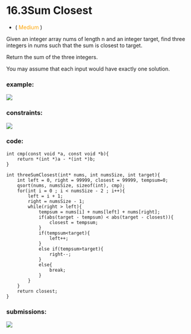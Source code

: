 # 16.3Sum Closest
* (<span style="color: orange"> Medium </span>)

Given an integer array nums of length n and an integer target, 
find three integers in nums such that the sum is closest to target.

Return the sum of the three integers.

You may assume that each input would have exactly one solution.
### example:
![](https://res.cloudinary.com/dj6mprtik/image/upload/v1676874051/img/16-ex_iyvqba.png)

### constraints:
![](https://res.cloudinary.com/dj6mprtik/image/upload/v1676874050/img/16-con_ar6dto.png)


### code:
```
int cmp(const void *a, const void *b){
    return *(int *)a - *(int *)b;
}

int threeSumClosest(int* nums, int numsSize, int target){
    int left = 0, right = 99999, closest = 99999, tempsum=0;
    qsort(nums, numsSize, sizeof(int), cmp); 
    for(int i = 0 ; i < numsSize - 2 ; i++){
        left = i + 1;
        right = numsSize - 1;
        while(right > left){
            tempsum = nums[i] + nums[left] + nums[right];
            if(abs(target - tempsum) < abs(target - closest)){
                closest = tempsum;
            }
            if(tempsum<target){
                left++;
            }   
            else if(tempsum>target){
                right--;
            }
            else{
                break;
            }
        }
    }
    return closest;
}
```

### submissions:
![](https://res.cloudinary.com/dj6mprtik/image/upload/v1676874050/img/16-sub_nh81yo.png)
